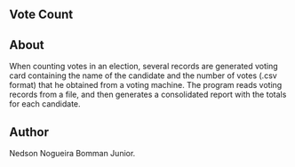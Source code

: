 ## Vote Count

## About

When counting votes in an election, several records are generated
voting card containing the name of the candidate and the number of votes
(.csv format) that he obtained from a voting machine. The program reads voting records from a
file, and then generates a consolidated report with the totals for each
candidate.

## Author

Nedson Nogueira Bomman Junior.
